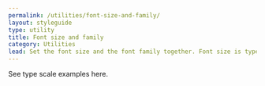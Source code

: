 ```yaml
---
permalink: /utilities/font-size-and-family/
layout: styleguide
type: utility
title: Font size and family
category: Utilities
lead: Set the font size and the font family together. Font size is typeface-dependent, normalized to a base value derived from system faces.
---
```


See type scale examples here.
